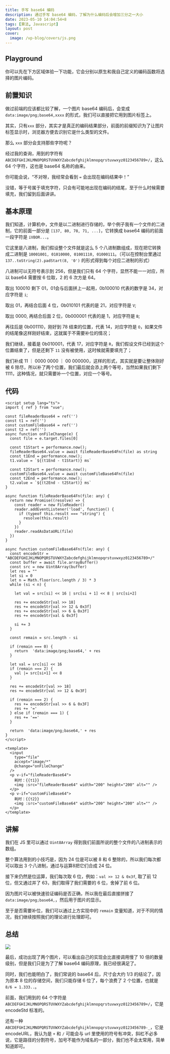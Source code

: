 ```yaml
---
title: 手写 base64 编码
description: 通过手写 base64 编码，了解为什么编码后会增加三分之一大小
date: 2023-05-10 14:04:54+8
tags: [算法, Javascript]
layout: post
cover:
  image: /vp-blog/covers/js.png
---
```


## Playground

你可以先在下方区域体验一下功能，它会分别以原生和我自己定义的编码函数将选择的图片编码。

<script setup>
import Base64 from '@/components/InDoc/Base64.vue'
</script>

<Base64 />


## 前置知识

做过前端的应该都比较了解，一个图片 base64 编码后，会变成 `data:image/png;base64,xxxx` 的形式，我们可以直接把它用到图片标签上。

其实，只有`xxx` 部分，其实才是真正的编码结果部分，前面的前缀知识为了让图片标签显示时，浏览器方便去识别它是什么类型的文件。

那么 `xxx` 部分会支持那些字符呢？

经过我的查询，用到的字符有 `ABCDEFGHIJKLMNOPQRSTUVWXYZabcdefghijklmnopqrstuvwxyz0123456789+/`，这么 64 个字符，这也是 base64 名称的由来。

你可能会说，“不对呀，我经常会看到 `=` 会出现在编码结果中！”

没错，等于号属于填充字符，只会有可能地出现在编码的结尾，至于什么时候需要填充，我们留到后面讲讲。


## 基本原理

我们知道，计算机中，文件是以二进制进行存储的，举个例子我有一个文件的二进制，它的前面一部分是 `[137, 80, 78, 71, ...]`，它转换成 base64 编码的前面一段字符是 `iVBOR...`。

它这里是八进制，我们假设整个文件就是这么 5 个八进制数组成，现在把它转换成二进制是 `10001001, 01010000, 01001110, 01000111`。（可以在控制台里通过 `137..toString(2).padStart(8, '0')` 的形式得到每个对应二进制的形式）

八进制可以无符号表示到 256，但是我们只有 64 个字符，显然不能一一对应，所以 base64 需要按 6 位取，2 的 6 次方是 64。

取出 100010 剩下 01，01会与后面拼上一起用，0b100010 代表的数字是 34，对应字符是 `i`;

取出 01，再结合后面 4 位，0b010101 代表的是 21，对应字符是 `V`;

取出 0000, 再结合后面 2 位，0b000001 代表的是 1，对应字符是 `B`;

再往后是 0b001110，刚好到 78 结束的位置，代表 14，对应字符是 `O`，如果文件的结尾像这样刚好结束，这就属于不需要补位的情况；

我们继续，接着是 0b010001，代表 17，对应字符是 `R`，我们假设文件已经到这个位置结束了，但是还剩下 `11` 没有被使用，这时候就需要填充了；

我们补成 11 ｜ 0000 0000 ｜ 00 000000，这样的形式，其实就是要让整体刚好被 6 除尽，所以补了两个位置，我们最后就会添上两个等号，当然如果我们剩下 1111，这种情况，就只需要补一个位置，对应一个等号。


## 代码

```vue {34-75}
<script setup lang="ts">
import { ref } from "vue";

const fileReaderBase64 = ref('')
const t1 = ref('')
const customFileBase64 = ref('')
const t2 = ref('')
async function onFileChange(e) {
  const file = e.target.files[0]

  const t1Start = performance.now();
  fileReaderBase64.value = await fileReaderBase64Fn(file) as string
  const t1End = performance.now();
  t1.value = `${(t1End - t1Start)} ms`

  const t2Start = performance.now();
  customFileBase64.value = await customFileBase64Fn(file)
  const t2End = performance.now();
  t2.value = `${(t2End - t2Start)} ms`
}

async function fileReaderBase64Fn(file: any) {
  return new Promise((resolve) => {
    const reader = new FileReader()
    reader.addEventListener('load', function() {
      if (typeof this.result === "string") {
        resolve(this.result)
      }
    })
    reader.readAsDataURL(file)
  })
}

async function customFileBase64Fn(file: any) {
  const encodeStr = "ABCDEFGHIJKLMNOPQRSTUVWXYZabcdefghijklmnopqrstuvwxyz0123456789+/"
  const buffer = await file.arrayBuffer()
  const src = new Uint8Array(buffer)
  let res = ""
  let si = 0
  let n = Math.floor(src.length / 3) * 3
  while (si < n) {

    let val = src[si] << 16 | src[si + 1] << 8 | src[si+2]

    res += encodeStr[val >> 18]
    res += encodeStr[val >> 12 & 0x3f]
    res += encodeStr[val >> 6 & 0x3f]
    res += encodeStr[val & 0x3f]

    si += 3
  }

  const remain = src.length - si

  if (remain === 0) {
    return  'data:image/png;base64,' + res
  }

  let val = src[si] << 16
  if (remain === 2) {
    val |= src[si+1] << 8
  }

  res += encodeStr[val >> 18]
  res += encodeStr[val >> 12 & 0x3F]

  if (remain === 2) {
    res += encodeStr[val >> 6 & 0x3F]
    res += '='
  } else if (remain === 1) {
    res += '=='
  }

  return  'data:image/png;base64,' + res
}
</script>

<template>
  <input
    type="file"
    accept="image/*"
    @change="onFileChange"
  />
  <p v-if="fileReaderBase64">
    耗时：{{t1}}
    <img :src="fileReaderBase64" width="200" height="200" alt="" />
  </p>
  <p v-if="customFileBase64">
    耗时：{{t2}}
    <img :src="customFileBase64" width="200" height="200" alt="" />
  </p>
</template>
```


## 讲解

我们在 JS 里可以通过 `Uint8Array` 得到我们前面所说的整个文件的八进制表示的数组。

整个算法用到的小技巧是，因为 24 位是可以被 8 和 6 整除的，所以我们每次都可以取出 3 个八进制，通过与运算8把它们合成 24 位。

接下来仍然是位运算，我们每次取 6 位，例如：`val >> 12 & 0x3f`, 取了前 12 位，但又通过并了 63，我们取得了我们需要的 6 位，舍掉了前 6 位。

因为图片可以被快速验证编码是否正确，所以我在最后直接拼接了 `data:image/png;base64,`，然后用于图片的显示。

至于是否需要补位，我们可以通过上方实现中的 `remain` 变量知道，对于不同的情况，我们继续按照我们的理论进行处理即可。


## 总结

![](/resources/2023-05/05.png)

最后，成功出现了两个图片，可以看出自己的实现会比直接调用慢了 10 倍的数量级别，但是我们只是为了了解 base64 编码原理，我已经很满足了。

同时，我们也能明白了，我们常说的 base64 后，尺寸会大约 1/3 的结论了，因为原本 8 位的存储空间，我们只能存储 6 位了，每个浪费了 2 个位置，也就是 `8/6 = 1.333..`。

前面，我们用到的 64 个字符是 `ABCDEFGHIJKLMNOPQRSTUVWXYZabcdefghijklmnopqrstuvwxyz0123456789+/`，它是 encodeStd 标准的。

还有一种 `ABCDEFGHIJKLMNOPQRSTUVWXYZabcdefghijklmnopqrstuvwxyz0123456789-_`，它是 encodeURL，我认为是 `+` 和 `/` 可能会与 url 里使用的符号有冲突，斜杠不必多说，它是路径的分割符号，加号不能作为域名的一部分，我们也不会太常用，简单知道即可。
